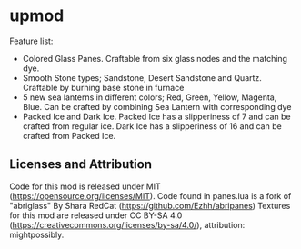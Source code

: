 upmod
===
Feature list:
- Colored Glass Panes. Craftable from six glass nodes and the matching dye.
- Smooth Stone types; Sandstone, Desert Sandstone and Quartz. Craftable by burning base stone in furnace
- 5 new sea lanterns in different colors; Red, Green, Yellow, Magenta, Blue. Can be crafted by combining Sea Lantern with corresponding dye
- Packed Ice and Dark Ice. Packed Ice has a slipperiness of 7 and can be crafted from regular ice. Dark Ice has a slipperiness of 16 and can be crafted from Packed Ice.

Licenses and Attribution 
-----------------------
Code for this mod is released under MIT (https://opensource.org/licenses/MIT).
Code found in panes.lua is a fork of "abriglass" By Shara RedCat (https://github.com/Ezhh/abripanes)
Textures for this mod are released under CC BY-SA 4.0 (https://creativecommons.org/licenses/by-sa/4.0/), attribution: mightpossibly.
